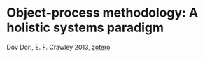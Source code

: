 # Object-process methodology: A holistic systems paradigm

Dov Dori, E. F. Crawley 2013, [zotero](zotero://select/items/@doricrawley2013)
